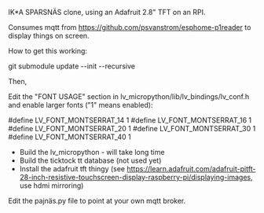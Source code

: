 
IK*A SPARSNÄS clone, using an Adafruit 2.8" TFT on an RPI. 

Consumes mqtt from https://github.com/psvanstrom/esphome-p1reader to display things on screen.

How to get this working:

git submodule update --init --recursive

Then,

Edit the "FONT USAGE" section in lv_micropython/lib/lv_bindings/lv_conf.h and enable larger fonts ("1" means enabled):

#define LV_FONT_MONTSERRAT_14 1
#define LV_FONT_MONTSERRAT_16 1
#define LV_FONT_MONTSERRAT_20 1
#define LV_FONT_MONTSERRAT_30 1
#define LV_FONT_MONTSERRAT_40 1

* Build the lv_micropython - will take long time
* Build the ticktock tt database (not used yet)
* Install the adafruit tft thingy (see https://learn.adafruit.com/adafruit-pitft-28-inch-resistive-touchscreen-display-raspberry-pi/displaying-images, use hdmi mirroring)

Edit the pajnäs.py file to point at your own mqtt broker. 


